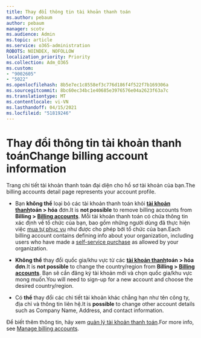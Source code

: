 ```yaml
---
title: Thay đổi thông tin tài khoản thanh toán
ms.author: pebaum
author: pebaum
manager: scotv
ms.audience: Admin
ms.topic: article
ms.service: o365-administration
ROBOTS: NOINDEX, NOFOLLOW
localization_priority: Priority
ms.collection: Adm_O365
ms.custom:
- "9002605"
- "5022"
ms.openlocfilehash: 8b5e7ec1c8558ef3c776d186f4f522f7b169306a
ms.sourcegitcommit: 8bc60ec34bc1e40685e3976576e04a2623f63a7c
ms.translationtype: MT
ms.contentlocale: vi-VN
ms.lasthandoff: 04/15/2021
ms.locfileid: "51819246"
---
```

# <a name="change-billing-account-information"></a><span data-ttu-id="4f9b6-102">Thay đổi thông tin tài khoản thanh toán</span><span class="sxs-lookup"><span data-stu-id="4f9b6-102">Change billing account information</span></span>

<span data-ttu-id="4f9b6-103">Trang chi tiết tài khoản thanh toán đại diện cho hồ sơ tài khoản của bạn.</span><span class="sxs-lookup"><span data-stu-id="4f9b6-103">The billing accounts detail page represents your account profile.</span></span>

- <span data-ttu-id="4f9b6-104">Bạn **không thể** loại bỏ các tài khoản thanh toán khỏi **[tài khoản thanh](https://go.microsoft.com/fwlink/p/?linkid=2084771)toán > hóa** đơn.</span><span class="sxs-lookup"><span data-stu-id="4f9b6-104">It is **not possible** to remove billing accounts from **Billing > [Billing accounts](https://go.microsoft.com/fwlink/p/?linkid=2084771)**.</span></span> <span data-ttu-id="4f9b6-105">Mỗi tài khoản thanh toán có chứa thông tin xác định về tổ chức của bạn, bao gồm những người dùng đã thực hiện việc [mua tự phục vụ](https://docs.microsoft.com/microsoft-365/commerce/subscriptions/manage-self-service-purchases-admins) như được cho phép bởi tổ chức của bạn.</span><span class="sxs-lookup"><span data-stu-id="4f9b6-105">Each billing account contains defining info about your organization, including users who have made a [self-service purchase](https://docs.microsoft.com/microsoft-365/commerce/subscriptions/manage-self-service-purchases-admins) as allowed by your organization.</span></span> 

- <span data-ttu-id="4f9b6-106">**Không thể** thay đổi quốc gia/khu vực từ các **[tài khoản thanh](https://go.microsoft.com/fwlink/p/?linkid=2084771)toán > hóa đơn**.</span><span class="sxs-lookup"><span data-stu-id="4f9b6-106">It is **not possible** to change the country/region from **Billing > [Billing accounts](https://go.microsoft.com/fwlink/p/?linkid=2084771)**.</span></span> <span data-ttu-id="4f9b6-107">Bạn sẽ cần đăng ký tài khoản mới và chọn quốc gia/khu vực mong muốn.</span><span class="sxs-lookup"><span data-stu-id="4f9b6-107">You will need to sign-up for a new account and choose the desired country/region.</span></span> 

- <span data-ttu-id="4f9b6-108">Có **thể** thay đổi các chi tiết tài khoản khác chẳng hạn như tên công ty, địa chỉ và thông tin liên hệ.</span><span class="sxs-lookup"><span data-stu-id="4f9b6-108">It is **possible** to change other account details such as Company Name, Address, and contact information.</span></span> 

<span data-ttu-id="4f9b6-109">Để biết thêm thông tin, hãy xem [quản lý tài khoản thanh toán](https://docs.microsoft.com/microsoft-365/commerce/manage-billing-accounts).</span><span class="sxs-lookup"><span data-stu-id="4f9b6-109">For more info, see [Manage billing accounts](https://docs.microsoft.com/microsoft-365/commerce/manage-billing-accounts).</span></span> 

